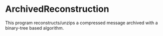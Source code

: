 # ArchivedReconstruction
This program reconstructs/unzips a compressed message archived with a binary-tree based algorithm.
